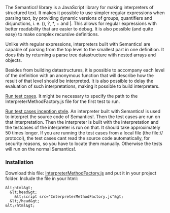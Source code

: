 The Semantics! library is a JavaScript library for making interpreters of structured text. It makes it possible to use simpler regular expressions when parsing text, by providing dynamic versions of groups, quantifiers and disjunctions, i. e. (), ?, *, + and |. This allows for regular expressions with better readability that are easier to debug. It is also possible (and quite easy) to make complex recursive definitions. 

Unlike with regular expressions, interpreters built with Semantics! are capable of parsing from the top level to the smallest part in one definition. It does this by returning a parse tree datastructure with nested arrays and objects.

Besides from building datastructures, it is possible to accompany each level of the definition with an anonymous function that will describe how the result of that level should be interpreted. It is also possible to delay the evaluation of such interpretations, making it possible to build interpreters. 

<a href="../SpecRunner.html?inception=false">Run test cases</a>. It might be necessary to specify the path to the InterpreterMethodFactory.js file for the first test to run.

<a href="../SpecRunner.html">Run test cases inception style</a>. An interpreter built with Semantics! is used to interpret the source code of Semantics!. Then the test cases are run on that interpretation. Then the interpreter is built with the interpretation and the testcases of the interpreter is run on that. It should take approximately 50 times longer. If you are running the test cases from a local file (the file:// protocol), the test cases cant read the source code automatically, for security reasons, so you have to locate them manually. Otherwise the tests will run on the normal Semantics!.

<h3>Installation</h3>

Download this file: 
<a href="../src/InterpreterMethodFactory.js">InterpreterMethodFactory.js</a> 
and put it in your project folder. 
Include the file in your html:

    &lt;html&gt;
      &lt;head&gt;
        &lt;script src="InterpreterMethodFactory.js"&gt;
      &lt;/head&gt;
    &lt;/html&gt;


